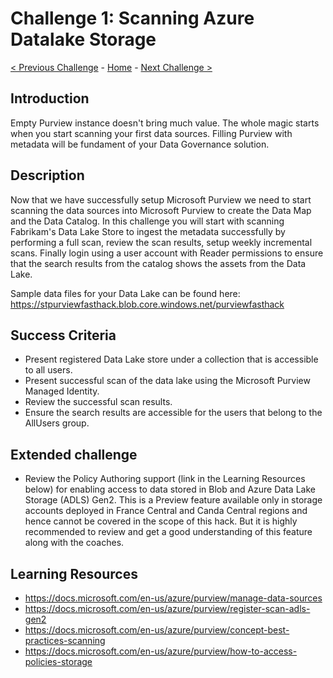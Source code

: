 # Challenge 1: Scanning Azure Datalake Storage

[< Previous Challenge](./Challenge0.md) - [Home](../README.md) - [Next Challenge >](./Challenge2.md)

## Introduction
Empty Purview instance doesn't bring much value. The whole magic starts when you start scanning your first data sources. Filling Purview with metadata will be fundament of your Data Governance solution. 

## Description
Now that we have successfully setup Microsoft Purview we need to start scanning the data sources into Microsoft Purview to create the Data Map and the Data Catalog. In this challenge you will start with scanning Fabrikam's Data Lake Store to ingest the metadata successfully by performing a full scan, review the scan results, setup weekly incremental scans. Finally login using a user account with Reader permissions to ensure that the search results from the catalog shows the assets from the Data Lake. 

Sample data files for your Data Lake can be found here: https://stpurviewfasthack.blob.core.windows.net/purviewfasthack

## Success Criteria
- Present registered Data Lake store under a collection that is accessible to all users.
- Present successful scan of the data lake using the Microsoft Purview Managed Identity.
- Review the successful scan results.
- Ensure the search results are accessible for the users that belong to the AllUsers group.

## Extended challenge
- Review the Policy Authoring support (link in the Learning Resources below) for enabling access to data stored in Blob and Azure Data Lake Storage (ADLS) Gen2. This is a Preview feature available only in storage accounts deployed in France Central and Canda Central regions and hence cannot be covered in the scope of this hack. But it is highly recommended to review and get a good understanding of this feature along with the coaches.

## Learning Resources
- https://docs.microsoft.com/en-us/azure/purview/manage-data-sources
- https://docs.microsoft.com/en-us/azure/purview/register-scan-adls-gen2
- https://docs.microsoft.com/en-us/azure/purview/concept-best-practices-scanning
- https://docs.microsoft.com/en-us/azure/purview/how-to-access-policies-storage
